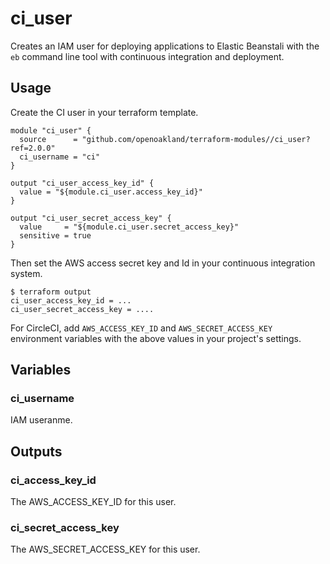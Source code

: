 # ci_user

Creates an IAM user for deploying applications to Elastic Beanstali with the
`eb` command line tool with continuous integration and deployment.


## Usage

Create the CI user in your terraform template.

```hcl
module "ci_user" {
  source      = "github.com/openoakland/terraform-modules//ci_user?ref=2.0.0"
  ci_username = "ci"
}

output "ci_user_access_key_id" {
  value = "${module.ci_user.access_key_id}"
}

output "ci_user_secret_access_key" {
  value     = "${module.ci_user.secret_access_key}"
  sensitive = true
}
```

Then set the AWS access secret key and Id in your continuous integration system.

    $ terraform output
    ci_user_access_key_id = ...
    ci_user_secret_access_key = ....

For CircleCI, add `AWS_ACCESS_KEY_ID` and `AWS_SECRET_ACCESS_KEY` environment
variables with the above values  in your project's settings.


## Variables


### ci_username

IAM useranme.


## Outputs


### ci_access_key_id

The AWS_ACCESS_KEY_ID for this user.


### ci_secret_access_key

The AWS_SECRET_ACCESS_KEY for this user.
